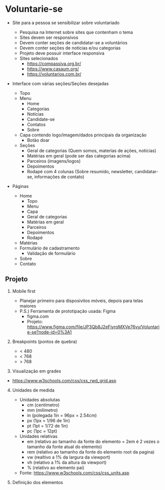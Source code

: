 # Voluntarie-se

- Site para a pessoa se sensibilizar sobre voluntariado

  - Pesquisa na Internet sobre sites que contenham o tema
  - Sites devem ser responsivos
  - Devem conter seções de candidatar-se a voluntários
  - Devem conter seções de notícias e/ou categorias
  - Projeto deve possuir interface responsiva
  - Sites selecionados
    - https://compassiva.org.br/
    - https://www.casaum.org/
    - https://voluntarios.com.br/

- Interface com várias seções/Seções desejadas

  - Topo
  - Menu
    - Home
    - Categorias
    - Notícias
    - Candidate-se
    - Contatos
    - Sobre
  - Capa contendo logo/imagem/dados principais da organização
    - Botão doar
  - Seções
    - Geral de categorias (Quem somos, materias de ações, notícias)
    - Matérias em geral (pode ser das categorias acima)
    - Parceiros (imagens/logos)
    - Depoimentos
    - Rodapé com 4 colunas (Sobre resumido, newsletter, candidatar-se, informações de contato)

- Páginas
  - Home
    - Topo
    - Menu
    - Capa
    - Geral de categorias
    - Matérias em geral
    - Parceiros
    - Depoimentos
    - Rodapé
  - Matérias
  - Formulário de cadastramento
    - Validação de formulário
  - Sobre
  - Contato

## Projeto

1. Mobile first

   - Planejar primeiro para disposivitos móveis, depois para telas maiores
   - P.S.) Ferramenta de prototipação usada: Figma
     - figma.com
     - Projeto: https://www.figma.com/file/JP3Qb8J2eFiyrqMXVe76vy/Voluntarie-se?node-id=0%3A1

2. Breakpoints (pontos de quebra)

   - < 480
   - < 768
   - \> 768

3. Visualização em grades

- https://www.w3schools.com/css/css_rwd_grid.asp

4. Unidades de medida

   - Unidades absolutas
     - cm (centímetro)
     - mm (milímetro)
     - in (polegada 1in = 96px = 2.54cm)
     - px (1px = 1/96 de 1in)
     - pt (1pt = 1/72 de 1in)
     - pc (1pc = 12pt)
   - Unidades relativas
     - em (relativo ao tamanho da fonte do elemento = 2em é 2 vezes o tamanho da fonte atual do elemento)
     - rem (relativo ao tamanho da fonte do elemento root da pagina)
     - vw (realtivo a 1% da largura da viewport)
     - vh (relativo a 1% da altura da viewport)
     - % (relativo ao elemento pai)
   - Fonte: https://www.w3schools.com/css/css_units.asp

5. Definição dos elementos
